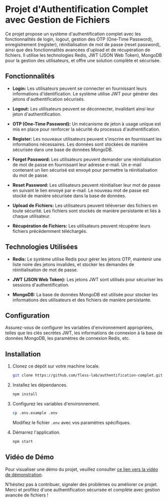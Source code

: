 # Projet d'Authentification Complet avec Gestion de Fichiers

Ce projet propose un système d'authentification complet avec les fonctionnalités de login, logout, gestion des OTP (One-Time Password), enregistrement (register), réinitialisation de mot de passe (reset password), ainsi que des fonctionnalités avancées d'upload et de récupération de fichiers. Il utilise les technologies Redis, JWT (JSON Web Token), MongoDB pour la gestion des utilisateurs, et offre une solution complète et sécurisée.

## Fonctionnalités

- **Login:** Les utilisateurs peuvent se connecter en fournissant leurs informations d'identification. Le système utilise JWT pour générer des jetons d'authentification sécurisés.

- **Logout:** Les utilisateurs peuvent se déconnecter, invalidant ainsi leur jeton d'authentification.

- **OTP (One-Time Password):** Un mécanisme de jeton à usage unique est mis en place pour renforcer la sécurité du processus d'authentification.

- **Register:** Les nouveaux utilisateurs peuvent s'inscrire en fournissant les informations nécessaires. Les données sont stockées de manière sécurisée dans une base de données MongoDB.

- **Forget Password:** Les utilisateurs peuvent demander une réinitialisation de mot de passe en fournissant leur adresse e-mail. Un e-mail contenant un lien sécurisé est envoyé pour permettre la réinitialisation du mot de passe.

- **Reset Password:** Les utilisateurs peuvent réinitialiser leur mot de passe en suivant le lien envoyé par e-mail. Le nouveau mot de passe est stocké de manière sécurisée dans la base de données.

- **Upload de Fichiers:** Les utilisateurs peuvent téléverser des fichiers en toute sécurité. Les fichiers sont stockés de manière persistante et liés à chaque utilisateur.

- **Récupération de Fichiers:** Les utilisateurs peuvent récupérer leurs fichiers précédemment téléchargés.

## Technologies Utilisées

- **Redis:** Le système utilise Redis pour gérer les jetons OTP, maintenir une liste noire des jetons invalides, et stocker les demandes de réinitialisation de mot de passe.

- **JWT (JSON Web Token):** Les jetons JWT sont utilisés pour sécuriser les sessions d'authentification.

- **MongoDB:** La base de données MongoDB est utilisée pour stocker les informations des utilisateurs et des fichiers de manière persistante.

## Configuration

Assurez-vous de configurer les variables d'environnement appropriées, telles que les clés secrètes JWT, les informations de connexion à la base de données MongoDB, les paramètres de connexion Redis, etc.

## Installation

1. Clonez ce dépôt sur votre machine locale.
   ```bash
   git clone https://github.com/fless-lab/authentification-complet.git
   ```

2. Installez les dépendances.
   ```bash
   npm install
   ```

3. Configurez les variables d'environnement.
   ```bash
   cp .env.example .env
   ```

   Modifiez le fichier `.env` avec vos paramètres spécifiques.

4. Démarrez l'application.
   ```bash
   npm start
   ```

## Vidéo de Démo

Pour visualiser une démo du projet, veuillez consulter [ce lien vers la vidéo de démonstration](https://www.youtube.com/watch?v=jhqGSjTttro).

N'hésitez pas à contribuer, signaler des problèmes ou améliorer ce projet. Merci et profitez d'une authentification sécurisée et complète avec gestion avancée de fichiers !